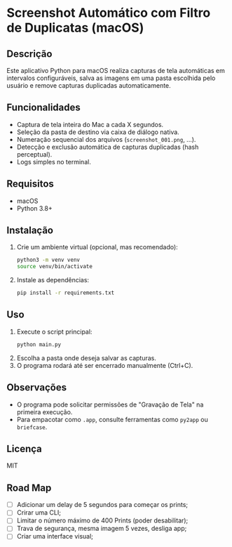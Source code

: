 # Screenshot Automático com Filtro de Duplicatas (macOS)

## Descrição

Este aplicativo Python para macOS realiza capturas de tela automáticas em intervalos configuráveis, salva as imagens em uma pasta escolhida pelo usuário e remove capturas duplicadas automaticamente.

## Funcionalidades
- Captura de tela inteira do Mac a cada X segundos.
- Seleção da pasta de destino via caixa de diálogo nativa.
- Numeração sequencial dos arquivos (`screenshot_001.png`, ...).
- Detecção e exclusão automática de capturas duplicadas (hash perceptual).
- Logs simples no terminal.

## Requisitos
- macOS
- Python 3.8+

## Instalação

1. Crie um ambiente virtual (opcional, mas recomendado):
   ```bash
   python3 -m venv venv
   source venv/bin/activate
   ```
2. Instale as dependências:
   ```bash
   pip install -r requirements.txt
   ```

## Uso

1. Execute o script principal:
   ```bash
   python main.py
   ```
2. Escolha a pasta onde deseja salvar as capturas.
3. O programa rodará até ser encerrado manualmente (Ctrl+C).

## Observações
- O programa pode solicitar permissões de "Gravação de Tela" na primeira execução.
- Para empacotar como `.app`, consulte ferramentas como `py2app` ou `briefcase`.

## Licença
MIT





## Road Map

- [ ] Adicionar um delay de 5 segundos para começar os prints; 
- [ ] Crirar uma CLI;
- [ ] Limitar o número máximo de 400 Prints (poder desabilitar);
- [ ] Trava de segurança, mesma imagem 5 vezes, desliga app;
- [ ] Criar uma interface visual;